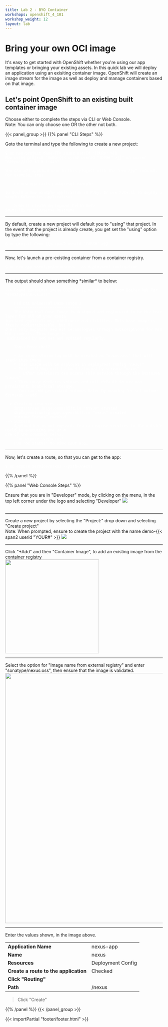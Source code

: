 ```yaml
---
title: Lab 2 - BYO Container
workshops: openshift_4_101
workshop_weight: 12
layout: lab
---
```


# Bring your own OCI image
It's easy to get started with OpenShift whether you're using our app templates or bringing your existing assets.  In this quick lab we will deploy an application using an exisiting container image.  OpenShift will create an image stream for the image as well as deploy and manage containers based on that image.  

## Let's point OpenShift to an existing built container image
Choose either to complete the steps via CLI or Web Console.<br>
Note: You can only choose one OR the other not both.<br>

{{< panel_group >}}
{{% panel "CLI Steps" %}}

Goto the terminal and type the following to create a new project:

<pre><code style="color:#FFFFFF">$ oc new-project demo-{{< span2 userid "YOUR#" >}}
Now using project "demo-{{< span2 userid "YOUR#" >}}" on server "https://172.30.0.1:443".

You can add applications to this project with the 'new-app' command. For example, try:

    oc new-app rails-postgresql-example

to build a new example application in Ruby. Or use kubectl to deploy a simple Kubernetes application:

    kubectl create deployment hello-node --image=k8s.gcr.io/serve_hostname
</code></pre>

<hr>
By default, create a new project will default you to "using" that project.  In the event that the project is already create, you get set the "using" option by type the following:

<pre><code style="color:#FFFFFF">$ oc project demo-{{< span2 userid "YOUR#" >}}
</code></pre>

<hr>
Now, let's launch a pre-existing container from a container registry.

<pre><code style="color:#FFFFFF">$ oc new-app sonatype/nexus:oss --as-deployment-config=true
</code></pre>

<hr>
The output should show something *similar* to below:

<pre><code style="color:#FFFFFF">--> Found container image 8027e6d (2 months old) from Docker Hub for "sonatype/nexus:oss"         
                                                                                                  
    Red Hat Universal Base Image 7                                                                
    ------------------------------                                                                
    The Universal Base Image is designed and engineered to be the base layer for all of your conta
inerized applications, middleware and utilities. This base image is freely redistributable, but Re
d Hat only supports Red Hat technologies through subscriptions for Red Hat products. This image is
 maintained by Red Hat and updated regularly.                                                     
                                                                                                  
    Tags: base rhel7                                                                              
                                                                                                  
    * An image stream tag will be created as "nexus:oss" that will track this image               
    * This image will be deployed in deployment config "nexus"                                    
    * Port 8081/tcp will be load balanced by service "nexus"                                      
      * Other containers can access this service through the hostname "nexus"                     
    * This image declares volumes and will default to use non-persistent, host-local storage.     
      You can add persistent volumes later by running 'oc set volume dc/nexus --add ...'          
                                                                                                  
--> Creating resources ...                                                                        
    imagestream.image.openshift.io "nexus" created                                                
    deploymentconfig.apps.openshift.io "nexus" created                                            
    service "nexus" created                                                                       
--> Success                                                                                       
    Application is not exposed. You can expose services to the outside world by executing one or m
ore of the commands below:                                                                        
     'oc expose svc/nexus'                                                                        
    Run 'oc status' to view your app.  
</code></pre>

<hr>
Now, let's create a route, so that you can get to the app:

<pre><code style="color:#FFFFFF">$ oc expose service/nexus --path=/nexus
</code></pre>

{{% /panel %}}

{{% panel "Web Console Steps" %}}

Ensure that you are in "Developer" mode, by clicking on the menu, in the top left corner under the logo and selecting "Developer"
<img src="../images/ocp-switch-developer.gif"><br><br>
<hr>

Create a new project by selecting the "Project:" drop down and selecting "Create project"<br>
Note: When prompted, ensure to create the project with the name demo-{{< span2 userid "YOUR#" >}}
<img src="../images/ocp-addToProjectButton.gif"><br>
<hr>

Click "+Add" and then "Container Image", to add an existing image from the container registry<br>
<img src="../images/ocp-ContainerImageButton.png" width="300"><br>
<hr>


Select the option for "Image name from external registry" and enter "sonatype/nexus:oss", then ensure that the image is validated.
<img src="../images/ocp-nexus-imagename-expand.png" width="800"><br/>
<hr>

Enter the values shown, in the image above.
<p>
<table>
<tr><td><b>Application Name</b></td><td>nexus-app</td></tr>
<tr><td><b>Name</b></td><td>nexus</td></tr>
<tr><td><b>Resources</b></td><td>Deployment Config</td></tr>
<tr><td><b>Create a route to the application</b></td><td>Checked</td></tr>
<tr><td colspan=2><b>Click "Routing"</b></td></tr>
<tr><td><b>Path</b></td><td>/nexus</td></tr>
</table>
</p>

<blockquote>
Click "Create"
</blockquote>

{{% /panel %}}
{{< /panel_group >}}

{{< importPartial "footer/footer.html" >}}
